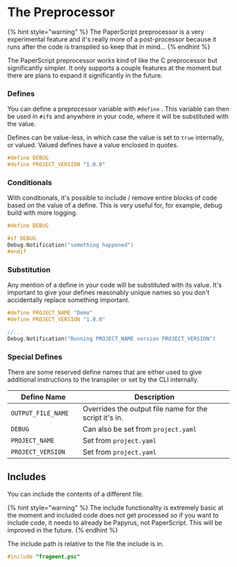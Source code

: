 # The Preprocessor

{% hint style="warning" %}
The PaperScript preprocessor is a very experimental feature and it's really more of a post-processor because it runs after the code is transpiled so keep that in mind...
{% endhint %}

The PaperScript preprocessor works kind of like the C preprocessor but significantly simpler. It only supports a couple features at the moment but there are plans to expand it significantly in the future.

### Defines

You can define a preprocessor variable with `#define` . This variable can then be used in `#if`s and anywhere in your code, where it will be substituted with the value.

Defines can be value-less, in which case the value is set to `true` internally, or valued. Valued defines have a value enclosed in quotes.

```c
#define DEBUG
#define PROJECT_VERSION "1.0.0"
```

### Conditionals

With conditionals, it's possible to include / remove entire blocks of code based on the value of a define. This is very useful for, for example, debug build with more logging.

```c
#define DEBUG

#if DEBUG
Debug.Notification("something happened")
#endif
```

### Substitution

Any mention of a define in your code will be substituted with its value. It's important to give your defines reasonably unique names so you don't accidentally replace something important.

```c
#define PROJECT_NAME "Demo"
#define PROJECT_VERSION "1.0.0"

//...
Debug.Notification("Running PROJECT_NAME version PROJECT_VERSION")
```

### Special Defines

There are some reserved define names that are either used to give additional instructions to the transpiler or set by the CLI internally.

<table><thead><tr><th width="164">Define Name</th><th width="566">Description</th></tr></thead><tbody><tr><td><code>OUTPUT_FILE_NAME</code></td><td>Overrides the output file name for the script it's in.</td></tr><tr><td><code>DEBUG</code></td><td>Can also be set from <code>project.yaml</code> </td></tr><tr><td><code>PROJECT_NAME</code></td><td>Set from <code>project.yaml</code></td></tr><tr><td><code>PROJECT_VERSION</code></td><td>Set from <code>project.yaml</code></td></tr></tbody></table>

## Includes

You can include the contents of a different file.

{% hint style="warning" %}
The include functionality is extremely basic at the moment and included code does not get processed so if you want to include code, it needs to already be Papyrus, not PaperScript. This will be improved in the future.
{% endhint %}

The include path is relative to the file the include is in.

```c
#include "fragment.psc"
```
